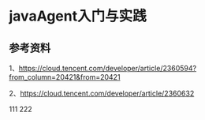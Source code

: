 # javaAgent入门与实践

## 参考资料
1、https://cloud.tencent.com/developer/article/2360594?from_column=20421&from=20421

2、https://cloud.tencent.com/developer/article/2360632

111
222